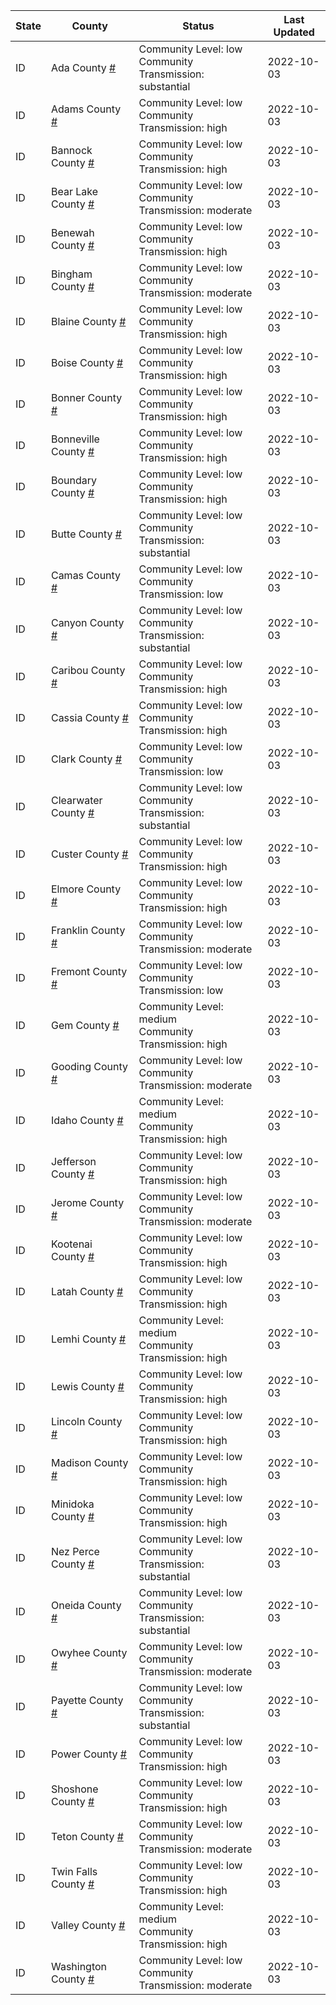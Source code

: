 State | County | Status | Last Updated
--- | --- | --- | --- 
ID | Ada County <a href="#ada_county">#</a> | <a name="ada_county"></a>Community Level: low<br/>Community Transmission: substantial | 2022-10-03
ID | Adams County <a href="#adams_county">#</a> | <a name="adams_county"></a>Community Level: low<br/>Community Transmission: high | 2022-10-03
ID | Bannock County <a href="#bannock_county">#</a> | <a name="bannock_county"></a>Community Level: low<br/>Community Transmission: high | 2022-10-03
ID | Bear Lake County <a href="#bear_lake_county">#</a> | <a name="bear_lake_county"></a>Community Level: low<br/>Community Transmission: moderate | 2022-10-03
ID | Benewah County <a href="#benewah_county">#</a> | <a name="benewah_county"></a>Community Level: low<br/>Community Transmission: high | 2022-10-03
ID | Bingham County <a href="#bingham_county">#</a> | <a name="bingham_county"></a>Community Level: low<br/>Community Transmission: moderate | 2022-10-03
ID | Blaine County <a href="#blaine_county">#</a> | <a name="blaine_county"></a>Community Level: low<br/>Community Transmission: high | 2022-10-03
ID | Boise County <a href="#boise_county">#</a> | <a name="boise_county"></a>Community Level: low<br/>Community Transmission: high | 2022-10-03
ID | Bonner County <a href="#bonner_county">#</a> | <a name="bonner_county"></a>Community Level: low<br/>Community Transmission: high | 2022-10-03
ID | Bonneville County <a href="#bonneville_county">#</a> | <a name="bonneville_county"></a>Community Level: low<br/>Community Transmission: high | 2022-10-03
ID | Boundary County <a href="#boundary_county">#</a> | <a name="boundary_county"></a>Community Level: low<br/>Community Transmission: high | 2022-10-03
ID | Butte County <a href="#butte_county">#</a> | <a name="butte_county"></a>Community Level: low<br/>Community Transmission: substantial | 2022-10-03
ID | Camas County <a href="#camas_county">#</a> | <a name="camas_county"></a>Community Level: low<br/>Community Transmission: low | 2022-10-03
ID | Canyon County <a href="#canyon_county">#</a> | <a name="canyon_county"></a>Community Level: low<br/>Community Transmission: substantial | 2022-10-03
ID | Caribou County <a href="#caribou_county">#</a> | <a name="caribou_county"></a>Community Level: low<br/>Community Transmission: high | 2022-10-03
ID | Cassia County <a href="#cassia_county">#</a> | <a name="cassia_county"></a>Community Level: low<br/>Community Transmission: high | 2022-10-03
ID | Clark County <a href="#clark_county">#</a> | <a name="clark_county"></a>Community Level: low<br/>Community Transmission: low | 2022-10-03
ID | Clearwater County <a href="#clearwater_county">#</a> | <a name="clearwater_county"></a>Community Level: low<br/>Community Transmission: substantial | 2022-10-03
ID | Custer County <a href="#custer_county">#</a> | <a name="custer_county"></a>Community Level: low<br/>Community Transmission: high | 2022-10-03
ID | Elmore County <a href="#elmore_county">#</a> | <a name="elmore_county"></a>Community Level: low<br/>Community Transmission: high | 2022-10-03
ID | Franklin County <a href="#franklin_county">#</a> | <a name="franklin_county"></a>Community Level: low<br/>Community Transmission: moderate | 2022-10-03
ID | Fremont County <a href="#fremont_county">#</a> | <a name="fremont_county"></a>Community Level: low<br/>Community Transmission: low | 2022-10-03
ID | Gem County <a href="#gem_county">#</a> | <a name="gem_county"></a>Community Level: medium<br/>Community Transmission: high | 2022-10-03
ID | Gooding County <a href="#gooding_county">#</a> | <a name="gooding_county"></a>Community Level: low<br/>Community Transmission: moderate | 2022-10-03
ID | Idaho County <a href="#idaho_county">#</a> | <a name="idaho_county"></a>Community Level: medium<br/>Community Transmission: high | 2022-10-03
ID | Jefferson County <a href="#jefferson_county">#</a> | <a name="jefferson_county"></a>Community Level: low<br/>Community Transmission: high | 2022-10-03
ID | Jerome County <a href="#jerome_county">#</a> | <a name="jerome_county"></a>Community Level: low<br/>Community Transmission: moderate | 2022-10-03
ID | Kootenai County <a href="#kootenai_county">#</a> | <a name="kootenai_county"></a>Community Level: low<br/>Community Transmission: high | 2022-10-03
ID | Latah County <a href="#latah_county">#</a> | <a name="latah_county"></a>Community Level: low<br/>Community Transmission: high | 2022-10-03
ID | Lemhi County <a href="#lemhi_county">#</a> | <a name="lemhi_county"></a>Community Level: medium<br/>Community Transmission: high | 2022-10-03
ID | Lewis County <a href="#lewis_county">#</a> | <a name="lewis_county"></a>Community Level: low<br/>Community Transmission: high | 2022-10-03
ID | Lincoln County <a href="#lincoln_county">#</a> | <a name="lincoln_county"></a>Community Level: low<br/>Community Transmission: high | 2022-10-03
ID | Madison County <a href="#madison_county">#</a> | <a name="madison_county"></a>Community Level: low<br/>Community Transmission: high | 2022-10-03
ID | Minidoka County <a href="#minidoka_county">#</a> | <a name="minidoka_county"></a>Community Level: low<br/>Community Transmission: high | 2022-10-03
ID | Nez Perce County <a href="#nez_perce_county">#</a> | <a name="nez_perce_county"></a>Community Level: low<br/>Community Transmission: substantial | 2022-10-03
ID | Oneida County <a href="#oneida_county">#</a> | <a name="oneida_county"></a>Community Level: low<br/>Community Transmission: substantial | 2022-10-03
ID | Owyhee County <a href="#owyhee_county">#</a> | <a name="owyhee_county"></a>Community Level: low<br/>Community Transmission: moderate | 2022-10-03
ID | Payette County <a href="#payette_county">#</a> | <a name="payette_county"></a>Community Level: low<br/>Community Transmission: substantial | 2022-10-03
ID | Power County <a href="#power_county">#</a> | <a name="power_county"></a>Community Level: low<br/>Community Transmission: high | 2022-10-03
ID | Shoshone County <a href="#shoshone_county">#</a> | <a name="shoshone_county"></a>Community Level: low<br/>Community Transmission: high | 2022-10-03
ID | Teton County <a href="#teton_county">#</a> | <a name="teton_county"></a>Community Level: low<br/>Community Transmission: moderate | 2022-10-03
ID | Twin Falls County <a href="#twin_falls_county">#</a> | <a name="twin_falls_county"></a>Community Level: low<br/>Community Transmission: high | 2022-10-03
ID | Valley County <a href="#valley_county">#</a> | <a name="valley_county"></a>Community Level: medium<br/>Community Transmission: high | 2022-10-03
ID | Washington County <a href="#washington_county">#</a> | <a name="washington_county"></a>Community Level: low<br/>Community Transmission: moderate | 2022-10-03
